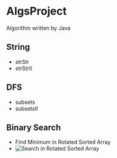 # AlgsProject
Algorithm written by Java

## String
- strStr
- strStrII

## DFS
- subsets
- subsetsII

## Binary Search
- Find Minimum in Rotated Sorted Array
- ![Search in Rotated Sorted Array](http://www.lintcode.com/en/problem/search-in-rotated-sorted-array/)
